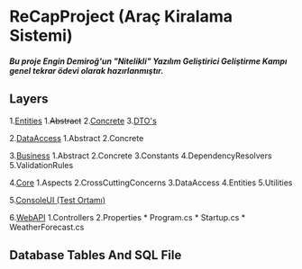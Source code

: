 # ReCapProject (Araç Kiralama Sistemi)
##### Bu proje Engin Demiroğ'un "Nitelikli" Yazılım Geliştirici Geliştirme Kampı genel tekrar ödevi olarak hazırlanmıştır.

## Layers
  1.[Entities](https://github.com/ArdaCenker/ReCapProject/tree/master/Entities)
    1.~~Abstract~~
    2.[Concrete](https://github.com/ArdaCenker/ReCapProject/tree/master/Entities/Concrete)
    3.[DTO's](https://github.com/ArdaCenker/ReCapProject/tree/master/Entities/DTOs)
    
  2.[DataAccess](https://github.com/ArdaCenker/ReCapProject/tree/master/DataAccess)
    1.Abstract
    2.Concrete
  
  3.[Business](https://github.com/ArdaCenker/ReCapProject/tree/master/Business)
    1.Abstract
    2.Concrete
    3.Constants
    4.DependencyResolvers
    5.ValidationRules
  
  4.[Core](https://github.com/ArdaCenker/ReCapProject/tree/master/Core)
    1.Aspects
    2.CrossCuttingConcerns
    3.DataAccess
    4.Entities
    5.Utilities
  
  5.[ConsoleUI (Test Ortamı)](https://github.com/ArdaCenker/ReCapProject/tree/master/ConsoleUI)
  
  6.[WebAPI](https://github.com/ArdaCenker/ReCapProject/tree/master/WebAPI)
    1.Controllers
    2.Properties
    * Program.cs
    * Startup.cs
    * WeatherForecast.cs


## Database Tables And SQL File
